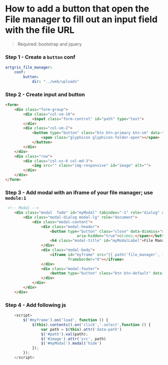 How to add a button that open the File manager to fill out an input field with the file URL 
==========================================================================================


> Required: bootstrap and jquery

### Step 1 - Create a `button` conf

```yml
artgris_file_manager:
    conf:
        button:
            dir: "../web/uploads"
```

### Step 2 - Create input and button

```html  
<form>
    <div class="form-group">
        <div class="col-sm-10">
            <input class="form-control" id="path" type="text">
        </div>
        <div class="col-sm-2">
            <button type="button" class="btn btn-primary btn-sm" data-toggle="modal" data-target="#myModal">
                <span class="glyphicon glyphicon-folder-open"></span>
            </button>
        </div>
    </div>
    <div class="row">
        <div class="col-xs-6 col-md-3">
            <img src="" class="img-responsive" id="image" alt="">
        </div>
    </div>
</form>
```

### Step 3 - Add modal with an iframe of your file manager; use `module:1`

```html 
 <!-- Modal -->
    <div class="modal  fade" id="myModal" tabindex="-1" role="dialog" aria-labelledby="myModalLabel">
        <div class="modal-dialog modal-lg" role="document">
            <div class="modal-content">
                <div class="modal-header">
                    <button type="button" class="close" data-dismiss="modal" aria-label="Close"><span
                                aria-hidden="true">&times;</span></button>
                    <h4 class="modal-title" id="myModalLabel">File Manager</h4>
                </div>
                <div class="modal-body">
                    <iframe id="myframe" src="{{ path('file_manager', {module:1, conf:'button'}) }}" width="100%" height="500"
                            frameborder="0"></iframe>
                </div>
                <div class="modal-footer">
                    <button type="button" class="btn btn-default" data-dismiss="modal">Close</button>
                </div>
            </div>
        </div>
    </div>
```

### Step 4 - Add following js

```js 
    <script>
        $('#myframe').on('load', function () {
            $(this).contents().on('click','.select',function () {
                var path = $(this).attr('data-path')
                $('#path').val(path);
                $('#image').attr('src', path)
                $('#myModal').modal('hide')
            });
        });
    </script>
```
